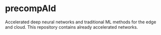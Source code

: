 # precompAId

Accelerated deep neural networks and traditional ML methods for the edge and cloud.
This repository contains already accelerated networks.
